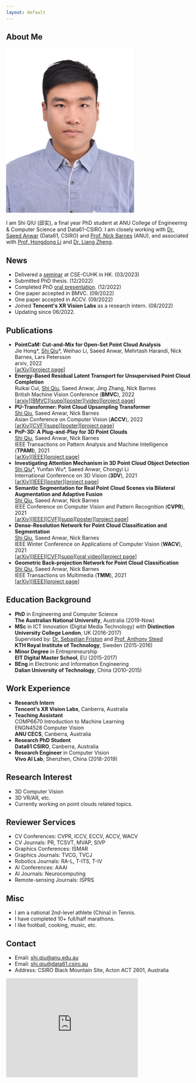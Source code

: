 ```yaml
---
layout: default
---
```


## About Me
<img class="profile-picture" src="me.jpg">

I am Shi QIU (邱实), a final year PhD student at ANU College of Engineering & Computer Science and Data61-CSIRO. I am closely working with [Dr. Saeed Anwar](https://saeed-anwar.github.io/) (Data61, CSIRO) and [Prof. Nick Barnes](http://users.cecs.anu.edu.au/~nmb/) (ANU), and associated with [Prof. Hongdong Li](http://users.cecs.anu.edu.au/~hongdong/) and [Dr. Liang Zheng](https://zheng-lab.cecs.anu.edu.au/index.html).

## News
* Delivered a [seminar](https://www.cse.cuhk.edu.hk/upcoming-events/learning-deep-feature-representations-of-3d-point-cloud-data/) at CSE-CUHK in HK. (03/2023)
* Submitted PhD thesis. (12/2022) 
* Completed PhD [oral presentation](https://drive.google.com/file/d/1s5WA7QUt-KPXTKrVfX8OfKB_EPONPWlh/view?usp=sharing). (12/2022)
* One paper accepted in BMVC. (09/2022) 
* One paper accepted in ACCV. (09/2022) 
* Joined **Tencent's XR Vision Labs** as a research intern. (08/2022)
* Updating since 06/2022.

## Publications    
* **PointCaM: Cut-and-Mix for Open-Set Point Cloud Analysis**   
Jie Hong\*, <ins>Shi Qiu</ins>\*, Weihao Li, Saeed Anwar, Mehrtash Harandi, Nick Barnes, Lars Petersson  
arxiv, 2022  
[[arXiv](https://arxiv.org/abs/2212.02011)][[project page](https://github.com/ShiQiu0419/pointcam)]  
* **Energy-Based Residual Latent Transport for Unsupervised Point Cloud Completion**   
Ruikai Cui, <ins>Shi Qiu</ins>, Saeed Anwar, Jing Zhang, Nick Barnes  
British Machine Vision Conference (**BMVC**), 2022  
[[arxiv](https://arxiv.org/abs/2211.06820)][[BMVC](https://bmvc2022.mpi-inf.mpg.de/0048.pdf)][[supp](https://bmvc2022.mpi-inf.mpg.de/0048_supp.zip)][[poster](https://bmvc2022.mpi-inf.mpg.de/0048_poster.pdf)][[video](https://bmvc2022.mpi-inf.mpg.de/0048_video.mp4)][[project page](https://github.com/CuiRuikai/Latent-Transport-UPCN)]  
* **PU-Transformer: Point Cloud Upsampling Transformer**   
<ins>Shi Qiu</ins>, Saeed Anwar, Nick Barnes  
Asian Conference on Computer Vision (**ACCV**), 2022  
[[arXiv](https://arxiv.org/abs/2111.12242)][[CVF](https://openaccess.thecvf.com/content/ACCV2022/papers/Qiu_PU-Transformer_Point_Cloud_Upsampling_Transformer_ACCV_2022_paper.pdf)][[supp](https://openaccess.thecvf.com/content/ACCV2022/supplemental/Qiu_PU-Transformer_Point_Cloud_ACCV_2022_supplemental.pdf)][[poster](https://github.com/ShiQiu0419/PU-Transformer/blob/main/accv2022_poster.pdf)][[project page](https://github.com/ShiQiu0419/PU-Transformer)]  
* **PnP-3D: A Plug-and-Play for 3D Point Clouds**   
<ins>Shi Qiu</ins>, Saeed Anwar, Nick Barnes  
IEEE Transactions on Pattern Analysis and Machine Intelligence  
(**TPAMI**), 2021  
[[arXiv](https://arxiv.org/abs/2108.07378)][[IEEE](https://ieeexplore.ieee.org/document/9661313)][[project page](https://github.com/ShiQiu0419/pnp-3d)]  
* **Investigating Attention Mechanism in 3D Point Cloud Object Detection**   
<ins>Shi Qiu</ins>\*, Yunfan Wu\*, Saeed Anwar, Chongyi Li  
International Conference on 3D Vision (**3DV**), 2021  
[[arXiv](https://arxiv.org/abs/2108.00620)][[IEEE](https://ieeexplore.ieee.org/document/9665862)][[poster](https://github.com/ShiQiu0419/attentions_in_3D_detection/blob/main/059-poster.pdf)][[project page](https://github.com/ShiQiu0419/attentions_in_3D_detection)]  
* **Semantic Segmentation for Real Point Cloud Scenes via Bilateral Augmentation and Adaptive Fusion**   
<ins>Shi Qiu</ins>, Saeed Anwar, Nick Barnes  
IEEE Conference on Computer Vision and Pattern Recognition (**CVPR**), 2021  
[[arXiv](https://arxiv.org/abs/2103.07074)][[IEEE](https://ieeexplore.ieee.org/document/9577557)][[CVF](https://openaccess.thecvf.com/content/CVPR2021/papers/Qiu_Semantic_Segmentation_for_Real_Point_Cloud_Scenes_via_Bilateral_Augmentation_CVPR_2021_paper.pdf)][[supp](https://openaccess.thecvf.com/content/CVPR2021/supplemental/Qiu_Semantic_Segmentation_for_CVPR_2021_supplemental.pdf)][[poster](https://github.com/ShiQiu0419/BAAF-Net/blob/main/cvpr2021_poster.pdf)][[project page](https://github.com/ShiQiu0419/BAAF-Net)]
* **Dense-Resolution Network for Point Cloud Classification and Segmentation**   
<ins>Shi Qiu</ins>, Saeed Anwar, Nick Barnes  
IEEE Winter Conference on Applications of Computer Vision (**WACV**), 2021  
[[arXiv](https://arxiv.org/abs/2005.06734)][[IEEE](https://ieeexplore.ieee.org/document/9423047)][[CVF](https://openaccess.thecvf.com/content/WACV2021/papers/Qiu_Dense-Resolution_Network_for_Point_Cloud_Classification_and_Segmentation_WACV_2021_paper.pdf)][[supp](https://openaccess.thecvf.com/content/WACV2021/supplemental/Qiu_Dense-Resolution_Network_for_WACV_2021_supplemental.pdf)][[oral video](https://youtu.be/TnbksHzaJzw)][[project page](https://github.com/ShiQiu0419/DRNet)] 
* **Geometric Back-projection Network for Point Cloud Classification**  
<ins>Shi Qiu</ins>, Saeed Anwar, Nick Barnes  
IEEE Transactions on Multimedia (**TMM**), 2021  
[[arXiv](https://arxiv.org/abs/1911.12885)][[IEEE](https://ieeexplore.ieee.org/document/9410405)][[project page](https://github.com/ShiQiu0419/GFNet)] 

## Education Background
* **PhD** in Engineering and Computer Science  
**The Australian National University**, Australia (2019-Now)  
* **MSc** in ICT Innovation (Digital Media Technology) with **Distinction**  
**University College London**, UK (2016-2017)  
Supervised by: [Dr. Sebastian Friston](https://wp.cs.ucl.ac.uk/sebastianfriston/) and [Prof. Anthony Steed](https://wp.cs.ucl.ac.uk/anthonysteed/)  
**KTH Royal Institute of Technology**, Sweden (2015-2016)
* **Minor Degree** in Entrepreneurship  
**EIT Digital Master School**, EU (2015-2017) 
* **BEng** in Electronic and Information Engineering  
**Dalian University of Technology**, China (2010-2015)

## Work Experience
* **Research Intern**  
**Tencent's XR Vision Labs**, Canberra, Australia 
* **Teaching Assistant**  
COMP6670 Introduction to Machine Learning  
ENGN4528 Computer Vision  
**ANU CECS**, Canberra, Australia 
* **Research PhD Student**  
**Data61 CSIRO**, Canberra, Australia  
* **Research Engineer** in Computer Vision  
**Vivo AI Lab**, Shenzhen, China (2018-2019)

## Research Interest
* 3D Computer Vision
* 3D VR/AR, etc.  
* Currently working on point clouds related topics.

## Reviewer Services
* CV Conferences: CVPR, ICCV, ECCV, ACCV, WACV
* CV Journals: PR, TCSVT, MVAP, SIVP
* Graphics Conferences: ISMAR
* Graphics Journals: TVCG, TVCJ
* Robotics Journals: RA-L, T-ITS, T-IV
* AI Conferences: AAAI
* AI Journals: Neurocomputing
* Remote-sensing Journals: ISPRS

## Misc
* I am a national 2nd-level athlete (China) in Tennis.
* I have completed 10+ full/half marathons.
* I like football, cooking, music, etc.

## Contact
* Email: [shi.qiu@anu.edu.au](mailto:shi.qiu@anu.edu.au)
* Email: [shi.qiu@data61.csiro.au](mailto:shi.qiu@data61.csiro.au)  
* Address: CSIRO Black Mountain Site, Acton ACT 2601, Australia

<iframe src="https://www.google.com/maps/embed?pb=!1m18!1m12!1m3!1d3257.3150331093275!2d149.11207371524776!3d-35.27329288029144!2m3!1f0!2f0!3f0!3m2!1i1024!2i768!4f13.1!3m3!1m2!1s0x6b164d5015c519f7%3A0x69c625c19efc4ddd!2sCSIRO%20-%20Synergy%20Building!5e0!3m2!1szh-CN!2sau!4v1574399971406!5m2!1szh-CN!2sau" width="360" height="270" frameborder="0" style="border:0;" allowfullscreen=""></iframe>
